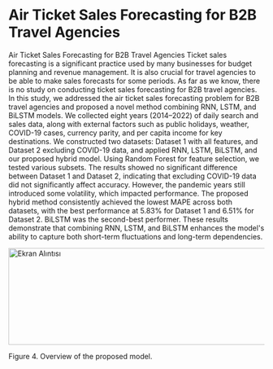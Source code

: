 # Air Ticket Sales Forecasting for B2B Travel Agencies
Air Ticket Sales Forecasting for B2B Travel Agencies
Ticket sales forecasting is a significant practice used by many businesses for budget planning and revenue management. It is also crucial for travel agencies to be able to make sales forecasts for some periods. As far as we know, there is no study on conducting ticket sales forecasting for B2B travel agencies. In this study, we addressed the air ticket sales forecasting problem for B2B travel agencies and proposed a novel method combining RNN, LSTM, and BiLSTM models. We collected eight years (2014–2022) of daily search and sales data, along with external factors such as public holidays, weather, COVID-19 cases, currency parity, and per capita income for key destinations. We constructed two datasets: Dataset 1 with all features, and Dataset 2 excluding COVID-19 data, and applied RNN, LSTM, BiLSTM, and our proposed hybrid model. Using Random Forest for feature selection, we tested various subsets. The results showed no significant difference between Dataset 1 and Dataset 2, indicating that excluding COVID-19 data did not significantly affect accuracy. However, the pandemic years still introduced some volatility, which impacted performance. The proposed hybrid method consistently achieved the lowest MAPE across both datasets, with the best performance at 5.83% for Dataset 1 and 6.51% for Dataset 2. BiLSTM was the second-best performer. These results demonstrate that combining RNN, LSTM, and BiLSTM enhances the model's ability to capture both short-term fluctuations and long-term dependencies.

<img width="785" height="190" alt="Ekran Alıntısı" src="https://github.com/user-attachments/assets/7c6f6bf5-ffe3-4018-a442-6a91b446f68d" />

Figure 4. Overview of the proposed model.
